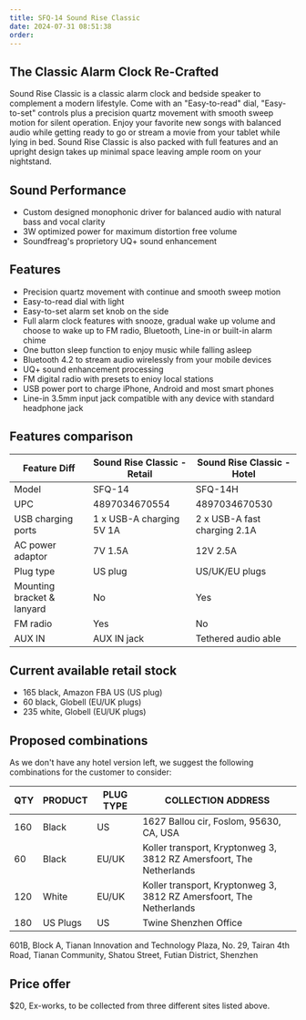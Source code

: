```yaml
---
title: SFQ-14 Sound Rise Classic
date: 2024-07-31 08:51:38
order:
---
```


## The Classic Alarm Clock Re-Crafted

Sound Rise Classic is a classic alarm clock and bedside speaker to complement a modern lifestyle. Come with an "Easy-to-read" dial, "Easy-to-set" controls plus a precision quartz movement with smooth sweep motion for silent operation. Enjoy your favorite new songs with balanced audio while getting ready to go or stream a movie from your tablet while lying in bed. Sound Rise Classic is also packed with full features and an upright design takes up minimal space leaving ample room on your nightstand.

## Sound Performance

- Custom designed monophonic driver for balanced audio with natural bass and vocal clarity
- 3W optimized power for maximum distortion free volume
- Soundfreag's proprietory UQ+ sound enhancement

## Features

- Precision quartz movement with continue and smooth sweep motion
- Easy-to-read dial with light
- Easy-to-set alarm set knob on the side
- Full alarm clock features with snooze, gradual wake up volume and choose to wake up to FM radio, Bluetooth, Line-in or built-in alarm chime
- One button sleep function to enjoy music while falling asleep
- Bluetooth 4.2 to stream audio wirelessly from your mobile devices
- UQ+ sound enhancement processing
- FM digital radio with presets to enioy local stations
- USB power port to charge iPhone, Android and most smart phones
- Line-in 3.5mm input jack compatible with any device with standard headphone jack

## Features comparison

| Feature Diff               | Sound Rise Classic - Retail | Sound Rise Classic - Hotel   |
| -------------------------- | --------------------------- | ---------------------------- |
| Model                      | SFQ-14                      | SFQ-14H                      |
| UPC                        | 4897034670554               | 4897034670530                |
| USB charging ports         | 1 x USB-A charging 5V 1A    | 2 x USB-A fast charging 2.1A |
| AC power adaptor           | 7V 1.5A                     | 12V 2.5A                     |
| Plug type                  | US plug                     | US/UK/EU plugs               |
| Mounting bracket & lanyard | No                          | Yes                          |
| FM radio                   | Yes                         | No                           |
| AUX IN                     | AUX IN jack                 | Tethered audio able          |

## Current available retail stock

- 165 black, Amazon FBA US (US plug)
- 60 black, Globell (EU/UK plugs)
- 235 white, Globell (EU/UK plugs)

## Proposed combinations

As we don't have any hotel version left, we suggest the following combinations for the customer to consider:

| QTY | PRODUCT  | PLUG TYPE | COLLECTION ADDRESS                                                  |
| --- | -------- | --------- | ------------------------------------------------------------------- |
| 160 | Black    | US        | 1627 Ballou cir, Foslom, 95630, CA, USA                             |
| 60  | Black    | EU/UK     | Koller transport, Kryptonweg 3, 3812 RZ Amersfoort, The Netherlands |
| 120 | White    | EU/UK     | Koller transport, Kryptonweg 3, 3812 RZ Amersfoort, The Netherlands |
| 180 | US Plugs | US        | Twine Shenzhen Office                                               |

601B, Block A, Tianan Innovation and Technology Plaza, No. 29, Tairan 4th Road, Tianan Community, Shatou Street, Futian District, Shenzhen

## Price offer

$20, Ex-works, to be collected from three different sites listed above.
